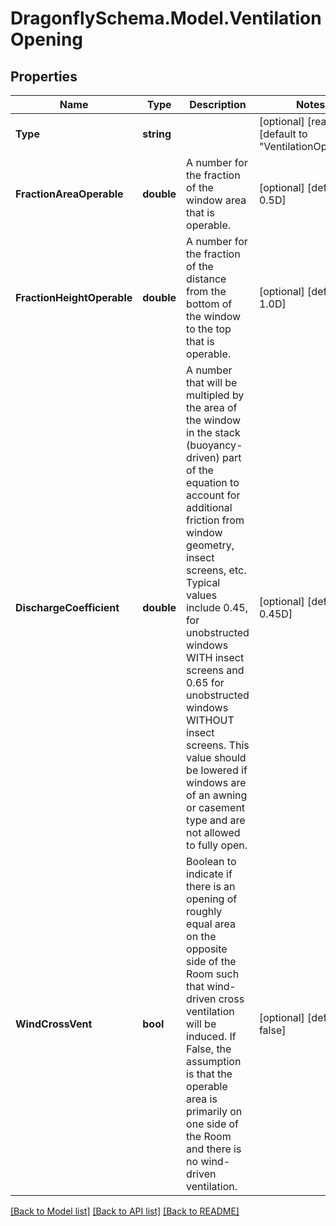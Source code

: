 
# DragonflySchema.Model.VentilationOpening

## Properties

Name | Type | Description | Notes
------------ | ------------- | ------------- | -------------
**Type** | **string** |  | [optional] [readonly] [default to "VentilationOpening"]
**FractionAreaOperable** | **double** | A number for the fraction of the window area that is operable. | [optional] [default to 0.5D]
**FractionHeightOperable** | **double** | A number for the fraction of the distance from the bottom of the window to the top that is operable. | [optional] [default to 1.0D]
**DischargeCoefficient** | **double** | A number that will be multipled by the area of the window in the stack (buoyancy-driven) part of the equation to account for additional friction from window geometry, insect screens, etc. Typical values include 0.45, for unobstructed windows WITH insect screens and 0.65 for unobstructed windows WITHOUT insect screens. This value should be lowered if windows are of an awning or casement type and are not allowed to fully open. | [optional] [default to 0.45D]
**WindCrossVent** | **bool** | Boolean to indicate if there is an opening of roughly equal area on the opposite side of the Room such that wind-driven cross ventilation will be induced. If False, the assumption is that the operable area is primarily on one side of the Room and there is no wind-driven ventilation. | [optional] [default to false]

[[Back to Model list]](../README.md#documentation-for-models)
[[Back to API list]](../README.md#documentation-for-api-endpoints)
[[Back to README]](../README.md)

